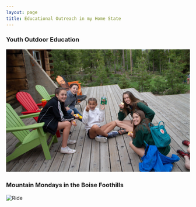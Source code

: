 ```yaml
---
layout: page
title: Educational Outreach in my Home State
---
```

### Youth Outdoor Education
![LHBC](/assets/img/IMG_0223.JPG)

### Mountain Mondays in the Boise Foothills
![Ride](/assets/img/IMG_5628.HEIC)
